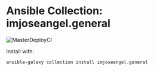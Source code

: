 # Ansible Collection: imjoseangel.general

![MasterDeployCI](https://github.com/imjoseangel/generalcollection/workflows/MasterDeployCI/badge.svg)

Install with:

```sh
ansible-galaxy collection install imjoseangel.general
```

